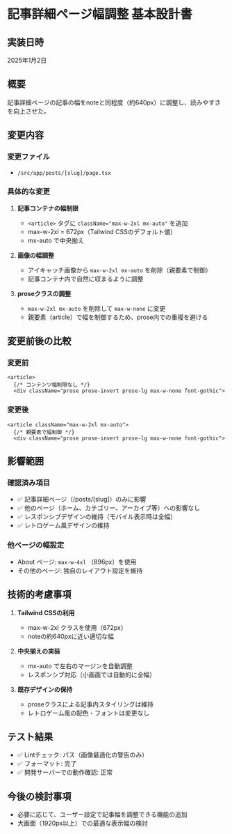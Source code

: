 # 記事詳細ページ幅調整 基本設計書

## 実装日時
2025年1月2日

## 概要
記事詳細ページの記事の幅をnoteと同程度（約640px）に調整し、読みやすさを向上させた。

## 変更内容

### 変更ファイル
- `/src/app/posts/[slug]/page.tsx`

### 具体的な変更

1. **記事コンテナの幅制限**
   - `<article>` タグに `className="max-w-2xl mx-auto"` を追加
   - max-w-2xl = 672px（Tailwind CSSのデフォルト値）
   - mx-auto で中央揃え

2. **画像の幅調整**
   - アイキャッチ画像から `max-w-2xl mx-auto` を削除（親要素で制御）
   - 記事コンテナ内で自然に収まるように調整

3. **proseクラスの調整**
   - `max-w-2xl mx-auto` を削除して `max-w-none` に変更
   - 親要素（article）で幅を制御するため、prose内での重複を避ける

## 変更前後の比較

### 変更前
```tsx
<article>
  {/* コンテンツ幅制限なし */}
  <div className="prose prose-invert prose-lg max-w-none font-gothic">
```

### 変更後
```tsx
<article className="max-w-2xl mx-auto">
  {/* 親要素で幅制御 */}
  <div className="prose prose-invert prose-lg max-w-none font-gothic">
```

## 影響範囲

### 確認済み項目
- ✅ 記事詳細ページ（/posts/[slug]）のみに影響
- ✅ 他のページ（ホーム、カテゴリー、アーカイブ等）への影響なし
- ✅ レスポンシブデザインの維持（モバイル表示時は全幅）
- ✅ レトロゲーム風デザインの維持

### 他ページの幅設定
- About ページ: `max-w-4xl` （896px）を使用
- その他のページ: 独自のレイアウト設定を維持

## 技術的考慮事項

1. **Tailwind CSSの利用**
   - max-w-2xl クラスを使用（672px）
   - noteの約640pxに近い適切な幅

2. **中央揃えの実装**
   - mx-auto で左右のマージンを自動調整
   - レスポンシブ対応（小画面では自動的に全幅）

3. **既存デザインの保持**
   - proseクラスによる記事内スタイリングは維持
   - レトロゲーム風の配色・フォントは変更なし

## テスト結果
- ✅ Lintチェック: パス（画像最適化の警告のみ）
- ✅ フォーマット: 完了
- ✅ 開発サーバーでの動作確認: 正常

## 今後の検討事項
- 必要に応じて、ユーザー設定で記事幅を調整できる機能の追加
- 大画面（1920px以上）での最適な表示幅の検討